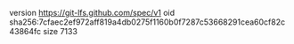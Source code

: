 version https://git-lfs.github.com/spec/v1
oid sha256:7cfaec2ef972aff819a4db0275f1160b0f7287c53668291cea60cf82c43864fc
size 7133
